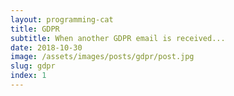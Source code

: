 ```yaml
---
layout: programming-cat
title: GDPR
subtitle: When another GDPR email is received...
date: 2018-10-30
image: /assets/images/posts/gdpr/post.jpg
slug: gdpr
index: 1
---
```

